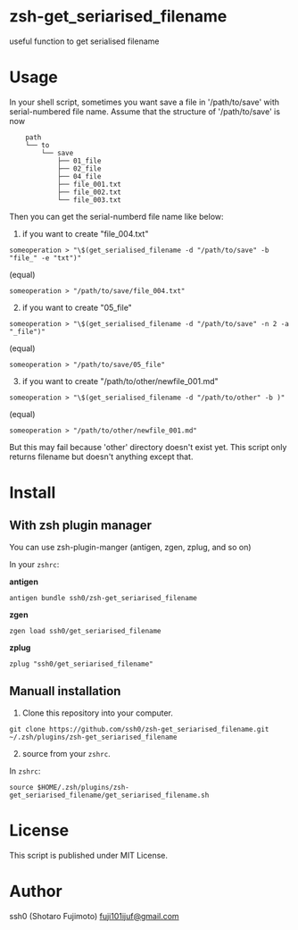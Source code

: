 # zsh-get_seriarised_filename
useful function to get serialised filename

# Usage

In your shell script, sometimes you want save a file in '/path/to/save'
with serial-numbered file name.
Assume that the structure of '/path/to/save' is now

```
    path
    └── to
        └── save
            ├── 01_file
            ├── 02_file
            ├── 04_file
            ├── file_001.txt
            ├── file_002.txt
            └── file_003.txt
```

Then you can get the serial-numberd file name like below:

1. if you want to create "file_004.txt"

```
someoperation > "\$(get_serialised_filename -d "/path/to/save" -b "file_" -e "txt")"
```

(equal)

```
someoperation > "/path/to/save/file_004.txt"
```

2. if you want to create "05_file"

```
someoperation > "\$(get_serialised_filename -d "/path/to/save" -n 2 -a "_file")"
```

(equal)

```
someoperation > "/path/to/save/05_file"
```

3. if you want to create "/path/to/other/newfile_001.md"

```
someoperation > "\$(get_serialised_filename -d "/path/to/other" -b )"
```

(equal)

```
someoperation > "/path/to/other/newfile_001.md"
```

But this may fail because 'other' directory doesn't exist yet.
This script only returns filename but doesn't anything except that.

# Install

## With zsh plugin manager

You can use zsh-plugin-manger (antigen, zgen, zplug, and so on)

In your `zshrc`:

**antigen**

```
antigen bundle ssh0/zsh-get_seriarised_filename
```

**zgen**


```
zgen load ssh0/get_seriarised_filename
```

**zplug**

```
zplug "ssh0/get_seriarised_filename"
```

## Manuall installation

1. Clone this repository into your computer.

```
git clone https://github.com/ssh0/zsh-get_seriarised_filename.git ~/.zsh/plugins/zsh-get_seriarised_filename
```

2. source from your `zshrc`.

In `zshrc`:

```
source $HOME/.zsh/plugins/zsh-get_seriarised_filename/get_seriarised_filename.sh
```

# License

This script is published under MIT License.

# Author

ssh0 (Shotaro Fujimoto) <fuji101ijuf@gmail.com>
